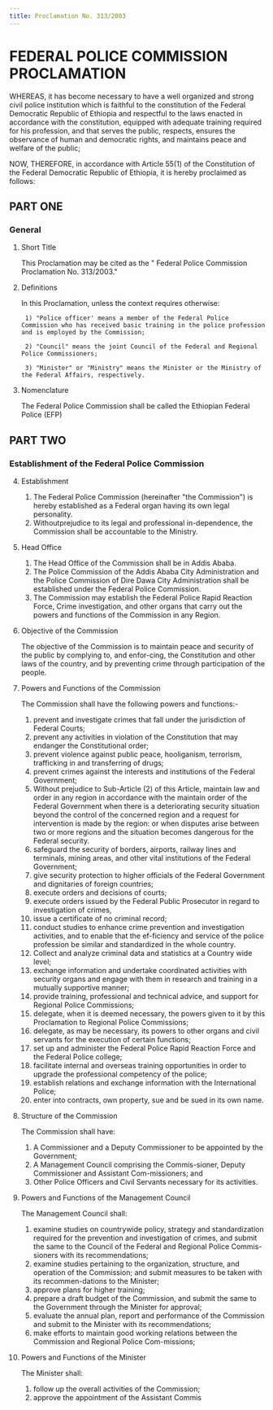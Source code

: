```yaml
---
title: Proclamation No. 313/2003
---
```



# FEDERAL POLICE COMMISSION PROCLAMATION

WHEREAS, it has become necessary to have a well organized and strong civil police institution which is faithful to the constitution of the Federal Democratic Republic of Ethiopia and respectful to the laws enacted in accordance with the constitution, equipped with adequate training required for his profession, and that serves the public, respects, ensures the observance of human and democratic rights, and maintains peace and welfare of the public;

NOW, THEREFORE, in accordance with Article 55(1) of the Constitution of the Federal Democratic Republic of Ethiopia, it is hereby proclaimed as follows:

## PART ONE
### General

1. Short Title

    This Proclamation may be cited as the " Federal Police Commission Proclamation No. 313/2003."

2. Definitions

    In this Proclamation, unless the context requires otherwise:

        1) "Police officer' means a member of the Federal Police Commission who has received basic training in the police profession and is employed by the Commission;

        2) "Council" means the joint Council of the Federal and Regional Police Commissioners;

        3) "Minister" or "Ministry" means the Minister or the Ministry of the Federal Affairs, respectively.


3. Nomenclature

    The Federal Police Commission shall be called the Ethiopian Federal Police (EFP)

## PART TWO
### Establishment of the Federal Police Commission
4. Establishment
    1) The Federal Police Commission (hereinafter "the Commission") is hereby established as a Federal organ having its own legal personality.
    2) Withoutprejudice to its legal and professional in-dependence, the Commission shall be accountable to the Ministry.

5. Head Office
    1) The Head Office of the Commission shall be in Addis Ababa.
    2) The Police Commission of the Addis Ababa City Administration and the Police Commission of Dire Dawa City Administration shall be established under the Federal Police Commission.
    3) The Commission may establish the Federal Police Rapid Reaction Force, Crime investigation, and other organs that carry out the powers and functions of the Commission in any Region.

6. Objective of the Commission

    The objective of the Commission is to maintain peace and security of the public by complying to, and enfor-cing, the Constitution and other laws of the country, and by preventing crime through participation of the people.

7. Powers and Functions of the Commission

    The Commission shall have the following powers and functions:-
    1) prevent and investigate crimes that fall under the jurisdiction of Federal Courts;
    2) prevent any activities in violation of the Constitution that may endanger the Constitutional order;
    3) prevent violence against public peace, hooliganism, terrorism, trafficking in and transferring of drugs;
    4) prevent crimes against the interests and institutions of the Federal Government;
    5) Without prejudice to Sub-Article (2) of this Article, maintain law and order in any region in accordance with the maintain order of the Federal Government when there is a deteriorating security situation beyond the control of the concerned region and a request for intervention is made by the region: or when disputes arise between two or more regions and the situation becomes dangerous for the Federal security.
    6) safeguard the security of borders, airports, railway lines and terminals, mining areas, and other vital institutions of the Federal Government;
    7) give security protection to higher officials of the Federal Government and dignitaries of foreign countries;
    8) execute orders and decisions of courts;
    9) execute orders issued by the Federal Public Prosecutor in regard to investigation of crimes,
    10) issue a certificate of no criminal record;
    11) conduct studies to enhance crime prevention and investigation activities, and to enable that the ef-ficiency and service of the police profession be similar and standardized in the whole country.
    12) Collect and analyze criminal data and statistics at a Country wide level;
    13) exchange information and undertake coordinated activities with security organs and engage with them in research and training in a mutually supportive manner;
    14) provide training, professional and technical advice, and support for Regional Police Commissions;
    15) delegate, when it is deemed necessary, the powers given to it by this Proclamation to Regional Police Commissions;
    16) delegate, as may be necessary, its powers to other organs and civil servants for the execution of certain functions;
    17) set up and administer the Federal Police Rapid Reaction Force and the Federal Police college;
    18) facilitate internal and overseas training opportunities in order to upgrade the professional competency of the police;
    19) establish relations and exchange information with the International Police;
    20) enter into contracts, own property, sue and be sued in its own name.

8. Structure of the Commission

    The Commission shall have:

    1) A Commissioner and a Deputy Commissioner to be appointed by the Government;
    2) A Management Council comprising the Commis-sioner, Deputy Commissioner and Assistant Com-missioners; and
    3) Other Police Officers and Civil Servants necessary for its activities.

9. Powers and Functions of the Management Council

    The Management Council shall:

    1) examine studies on countrywide policy, strategy and standardization required for the prevention and investigation of crimes, and submit the same to the Council of the Federal and Regional Police Commis-sioners with its recommendations;
    2) examine studies pertaining to the organization, structure, and operation of the Commission; and submit measures to be taken with its recommen-dations to the Minister;
    3) approve plans for higher training;
    4) prepare a draft budget of the Commission, and submit the same to the Government through the Minister for approval;
    5) evaluate the annual plan, report and performance of the Commission and submit to the Minister with its recommendations;
    6) make efforts to maintain good working relations between the Commission and Regional Police Com-missions;

10. Powers and Functions of the Minister

    The Minister shall:

    1) follow up the overall activities of the Commission;
    2) approve the appointment of the Assistant Commis